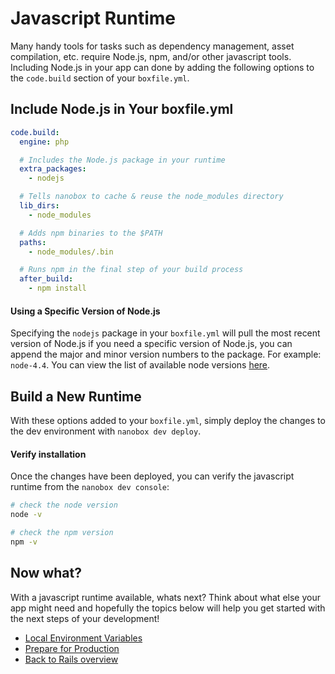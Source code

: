 # Javascript Runtime
Many handy tools for tasks such as dependency management, asset compilation, etc. require Node.js, npm, and/or other javascript tools. Including Node.js in your app can done by adding the following options to the `code.build` section of your `boxfile.yml`.

## Include Node.js in Your boxfile.yml

```yaml
code.build:
  engine: php

  # Includes the Node.js package in your runtime
  extra_packages:
    - nodejs

  # Tells nanobox to cache & reuse the node_modules directory
  lib_dirs:
    - node_modules

  # Adds npm binaries to the $PATH
  paths:
    - node_modules/.bin

  # Runs npm in the final step of your build process
  after_build:
    - npm install
```

#### Using a Specific Version of Node.js
Specifying the `nodejs` package in your `boxfile.yml` will pull the most recent version of Node.js if you need a specific version of Node.js, you can append the major and minor version numbers to the package. For example: `node-4.4`. You can view the list of available node versions [here](/nodejs/getting-started/config.html#runtime).

## Build a New Runtime
With these options added to your `boxfile.yml`, simply deploy the changes to the dev environment with `nanobox dev deploy`.

#### Verify installation
Once the changes have been deployed, you can verify the javascript runtime from the `nanobox dev console`:

```bash
# check the node version
node -v

# check the npm version
npm -v
```

## Now what?
With a javascript runtime available, whats next? Think about what else your app might need and hopefully the topics below will help you get started with the next steps of your development!

* [Local Environment Variables](/php/laravel/next-steps/local-evars)
* [Prepare for Production](/php/laravel/production/configure-laravel)
* [Back to Rails overview](/php/laravel)
